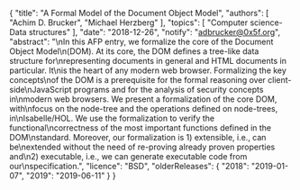 {
    "title": "A Formal Model of the Document Object Model",
    "authors": [
        "Achim D. Brucker",
        "Michael Herzberg"
    ],
    "topics": [
        "Computer science-Data structures"
    ],
    "date": "2018-12-26",
    "notify": "adbrucker@0x5f.org",
    "abstract": "\nIn this AFP entry, we formalize the core of the Document Object Model\n(DOM).  At its core, the DOM defines a tree-like data structure for\nrepresenting documents in general and HTML documents in particular. It\nis the heart of any modern web browser.  Formalizing the key concepts\nof the DOM is a prerequisite for the formal reasoning over client-side\nJavaScript programs and for the analysis of security concepts in\nmodern web browsers.  We present a formalization of the core DOM, with\nfocus on the node-tree and the operations defined on node-trees, in\nIsabelle/HOL. We use the formalization to verify the functional\ncorrectness of the most important functions defined in the DOM\nstandard. Moreover, our formalization is 1) extensible, i.e., can be\nextended without the need of re-proving already proven properties and\n2) executable, i.e., we can generate executable code from our\nspecification.",
    "licence": "BSD",
    "olderReleases": {
        "2018": "2019-01-07",
        "2019": "2019-06-11"
    }
}